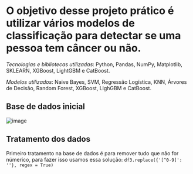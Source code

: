 # O objetivo desse projeto prático é utilizar vários modelos de classificação para detectar se uma pessoa tem câncer ou não.

*Tecnologias e bibliotecas utilizadas*: Python, Pandas, NumPy, Matplotlib, SKLEARN, XGBoost, LightGBM e CatBoost.

*Modelos utilizados*: Naive Bayes, SVM, Regressão Logística, KNN, Árvores de Decisão, Random Forest, XGBoost, LighGBM e CatBoost.

## Base de dados inicial

![image](https://github.com/user-attachments/assets/8cf01d5c-d60d-4764-8620-fe553f9ea739)


## Tratamento dos dados

Primeiro tratamento na base de dados é para remover tudo que não for númerico, para fazer isso usamos essa solução:
```df3.replace({'[^0-9]': ''}, regex = True)```
